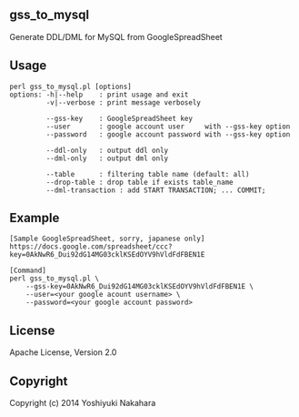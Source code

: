
## gss_to_mysql

Generate DDL/DML for MySQL from GoogleSpreadSheet

## Usage

    perl gss_to_mysql.pl [options]
    options: -h|--help    : print usage and exit
             -v|--verbose : print message verbosely

             --gss-key    : GoogleSpreadSheet key
             --user       : google account user     with --gss-key option
             --password   : google account password with --gss-key option

             --ddl-only   : output ddl only
             --dml-only   : output dml only

             --table      : filtering table name (default: all)
             --drop-table : drop table if exists table_name
             --dml-transaction : add START TRANSACTION; ... COMMIT;

## Example

    [Sample GoogleSpreadSheet, sorry, japanese only]
    https://docs.google.com/spreadsheet/ccc?key=0AkNwR6_Dui92dG14MG03cklKSEdOYV9hVldFdFBEN1E

    [Command]
    perl gss_to_mysql.pl \
        --gss-key=0AkNwR6_Dui92dG14MG03cklKSEdOYV9hVldFdFBEN1E \
        --user=<your google acount username> \
        --password=<your google account password>

## License

Apache License, Version 2.0

## Copyright

Copyright (c) 2014 Yoshiyuki Nakahara

